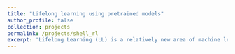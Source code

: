 ```yaml
---
title: "Lifelong learning using pretrained models"
author_profile: false
collection: projects
permalink: /projects/shell_rl
excerpt: 'Lifelong Learning (LL) is a relatively new area of machine learning (ML) research, in which agents continually learn as they encounter varying conditions and tasks while deployed in the field, acquiring experience and knowledge and improving performance on both novel and previous tasks1. This differs from the train-then-deploy process for typical ML systems, which often results in (1) unpredictable outcomes when input conditions not representative of training experiences are encountered, (2) catastrophic forgetting of previously learned knowledge useful for new instances of previously learned tasks, and (3) the inability to execute new tasks effectively.'
---
```

